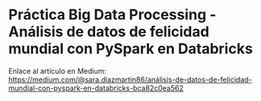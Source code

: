 # Práctica Big Data Processing - Análisis de datos de felicidad mundial con PySpark en Databricks

Enlace al artículo en Medium: https://medium.com/@sara.diazmartin86/análisis-de-datos-de-felicidad-mundial-con-pyspark-en-databricks-bca82c0ea562
